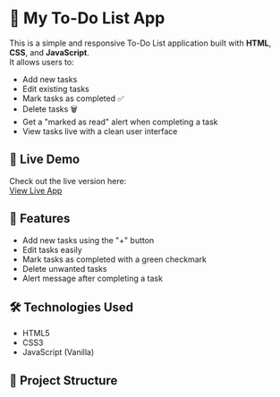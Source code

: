 # 📝 My To-Do List App

This is a simple and responsive To-Do List application built with **HTML**, **CSS**, and **JavaScript**.  
It allows users to:
- Add new tasks
- Edit existing tasks
- Mark tasks as completed ✅
- Delete tasks 🗑️
- Get a "marked as read" alert when completing a task
- View tasks live with a clean user interface

## 🔗 Live Demo
Check out the live version here:  
[View Live App](https://samuel-oluwafemi.github.io/to-do-list-app/)

## 🚀 Features
- Add new tasks using the "+" button
- Edit tasks easily
- Mark tasks as completed with a green checkmark
- Delete unwanted tasks
- Alert message after completing a task

## 🛠️ Technologies Used
- HTML5
- CSS3
- JavaScript (Vanilla)

## 📂 Project Structure
